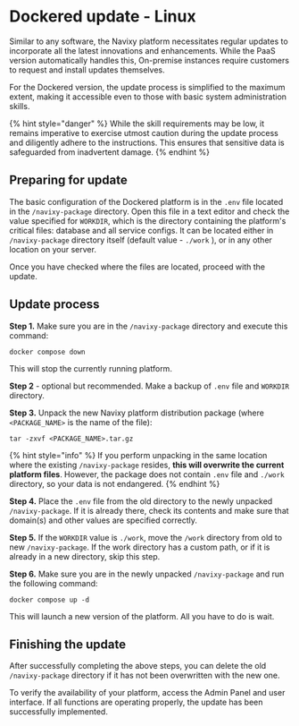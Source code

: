# Dockered update - Linux

Similar to any software, the Navixy platform necessitates regular updates to incorporate all the latest innovations and enhancements. While the PaaS version automatically handles this, On-premise instances require customers to request and install updates themselves.

For the Dockered version, the update process is simplified to the maximum extent, making it accessible even to those with basic system administration skills.

{% hint style="danger" %}
While the skill requirements may be low, it remains imperative to exercise utmost caution during the update process and diligently adhere to the instructions. This ensures that sensitive data is safeguarded from inadvertent damage.
{% endhint %}

## Preparing for update

The basic configuration of the Dockered platform is in the `.env` file located in the `/navixy-package` directory. Open this file in a text editor and check the value specified for `WORKDIR`, which is the directory containing the platform's critical files: database and all service configs. It can be located either in `/navixy-package` directory itself (default value - `./work` ), or in any other location on your server.

Once you have checked where the files are located, proceed with the update.

## Update process

**Step 1.** Make sure you are in the `/navixy-package` directory and execute this command:

```
docker compose down
```

This will stop the currently running platform.

**Step 2** - optional but recommended. Make a backup of `.env` file and `WORKDIR` directory.

**Step 3.** Unpack the new Navixy platform distribution package (where `<PACKAGE_NAME>` is the name of the file):

```
tar -zxvf <PACKAGE_NAME>.tar.gz
```

{% hint style="info" %}
If you perform unpacking in the same location where the existing `/navixy-package` resides, **this will overwrite the current platform files**. However, the package does not contain `.env` file and `./work` directory, so your data is not endangered.
{% endhint %}

**Step 4.** Place the `.env` file from the old directory to the newly unpacked `/navixy-package`. If it is already there, check its contents and make sure that domain(s) and other values are specified correctly.

**Step 5.** If the `WORKDIR` value is `./work`, move the `/work` directory from old to new `/navixy-package`. If the work directory has a custom path, or if it is already in a new directory, skip this step.

**Step 6.** Make sure you are in the newly unpacked `/navixy-package` and run the following command:

```
docker compose up -d
```

This will launch a new version of the platform. All you have to do is wait.

## Finishing the update

After successfully completing the above steps, you can delete the old `/navixy-package` directory if it has not been overwritten with the new one.

To verify the availability of your platform, access the Admin Panel and user interface. If all functions are operating properly, the update has been successfully implemented.
